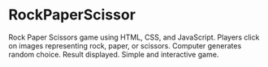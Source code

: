 # RockPaperScissor
Rock Paper Scissors game using HTML, CSS, and JavaScript. Players click on images representing rock, paper, or scissors. Computer generates random choice. Result displayed. Simple and interactive game.
